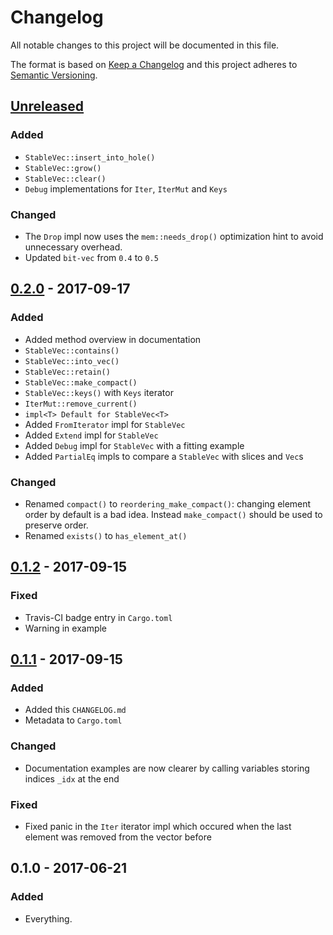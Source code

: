 # Changelog
All notable changes to this project will be documented in this file.

The format is based on [Keep a Changelog](http://keepachangelog.com/en/1.0.0/)
and this project adheres to [Semantic Versioning](http://semver.org/spec/v2.0.0.html).

## [Unreleased]
### Added
- `StableVec::insert_into_hole()`
- `StableVec::grow()`
- `StableVec::clear()`
- `Debug` implementations for `Iter`, `IterMut` and `Keys`

### Changed
- The `Drop` impl now uses the `mem::needs_drop()` optimization hint to avoid
  unnecessary overhead.
- Updated `bit-vec` from `0.4` to `0.5`

## [0.2.0] - 2017-09-17
### Added
- Added method overview in documentation
- `StableVec::contains()`
- `StableVec::into_vec()`
- `StableVec::retain()`
- `StableVec::make_compact()`
- `StableVec::keys()` with `Keys` iterator
- `IterMut::remove_current()`
- `impl<T> Default for StableVec<T>`
- Added `FromIterator` impl for `StableVec`
- Added `Extend` impl for `StableVec`
- Added `Debug` impl for `StableVec` with a fitting example
- Added `PartialEq` impls to compare a `StableVec` with slices and `Vec`s

### Changed
- Renamed `compact()` to `reordering_make_compact()`: changing element order by
  default is a bad idea. Instead `make_compact()` should be used to preserve
  order.
- Renamed `exists()` to `has_element_at()`

## [0.1.2] - 2017-09-15
### Fixed
- Travis-CI badge entry in `Cargo.toml`
- Warning in example

## [0.1.1] - 2017-09-15
### Added
- Added this `CHANGELOG.md`
- Metadata to `Cargo.toml`

### Changed
- Documentation examples are now clearer by calling variables storing indices
  `_idx` at the end

### Fixed
- Fixed panic in the `Iter` iterator impl which occured when the last element
  was removed from the vector before

## 0.1.0 - 2017-06-21
### Added
- Everything.


[Unreleased]: https://github.com/LukasKalbertodt/stable-vec/compare/v0.2.0...HEAD
[0.2.0]: https://github.com/LukasKalbertodt/stable-vec/compare/v0.1.2...v0.2.0
[0.1.2]: https://github.com/LukasKalbertodt/stable-vec/compare/v0.1.1...v0.1.2
[0.1.1]: https://github.com/LukasKalbertodt/stable-vec/compare/v0.1.0...v0.1.1
